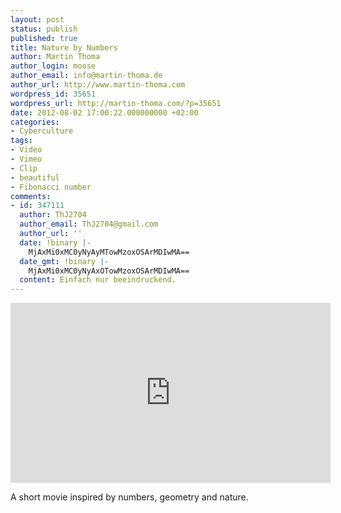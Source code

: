 ```yaml
---
layout: post
status: publish
published: true
title: Nature by Numbers
author: Martin Thoma
author_login: moose
author_email: info@martin-thoma.de
author_url: http://www.martin-thoma.com
wordpress_id: 35651
wordpress_url: http://martin-thoma.com/?p=35651
date: 2012-08-02 17:00:22.000000000 +02:00
categories:
- Cyberculture
tags:
- Video
- Vimeo
- Clip
- beautiful
- Fibonacci number
comments:
- id: 347111
  author: ThJ2704
  author_email: ThJ2704@gmail.com
  author_url: ''
  date: !binary |-
    MjAxMi0xMC0yNyAyMTowMzoxOSArMDIwMA==
  date_gmt: !binary |-
    MjAxMi0xMC0yNyAxOTowMzoxOSArMDIwMA==
  content: Einfach nur beeindruckend.
---
```

<iframe src="http://player.vimeo.com/video/9953368" width="512" height="288" frameborder="0" webkitAllowFullScreen mozallowfullscreen allowFullScreen></iframe>

A short movie inspired by numbers, geometry and nature.
